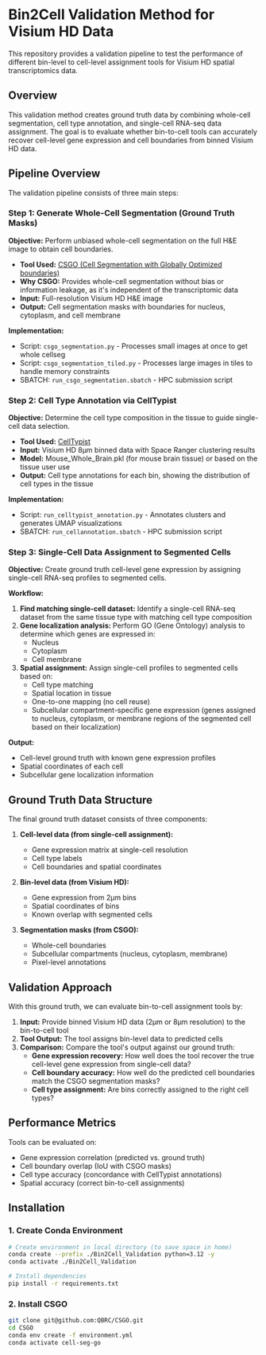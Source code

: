 # Bin2Cell Validation Method for Visium HD Data

This repository provides a validation pipeline to test the performance of different bin-level to cell-level assignment tools for Visium HD spatial transcriptomics data.

## Overview

This validation method creates ground truth data by combining whole-cell segmentation, cell type annotation, and single-cell RNA-seq data assignment. The goal is to evaluate whether bin-to-cell tools can accurately recover cell-level gene expression and cell boundaries from binned Visium HD data.

## Pipeline Overview

The validation pipeline consists of three main steps:

### Step 1: Generate Whole-Cell Segmentation (Ground Truth Masks)

**Objective:** Perform unbiased whole-cell segmentation on the full H&E image to obtain cell boundaries.

- **Tool Used:** [CSGO (Cell Segmentation with Globally Optimized boundaries)](https://github.com/QBRC/CSGO)
- **Why CSGO:** Provides whole-cell segmentation without bias or information leakage, as it's independent of the transcriptomic data
- **Input:** Full-resolution Visium HD H&E image
- **Output:** Cell segmentation masks with boundaries for nucleus, cytoplasm, and cell membrane

**Implementation:**

- Script: `csgo_segmentation.py` - Processes small images at once to get whole cellseg
- Script: `csgo_segmentation_tiled.py` - Processes large images in tiles to handle memory constraints
- SBATCH: `run_csgo_segmentation.sbatch` - HPC submission script

### Step 2: Cell Type Annotation via CellTypist

**Objective:** Determine the cell type composition in the tissue to guide single-cell data selection.

- **Tool Used:** [CellTypist](https://www.celltypist.org/)
- **Input:** Visium HD 8μm binned data with Space Ranger clustering results
- **Model:** Mouse_Whole_Brain.pkl (for mouse brain tissue) or based on the tissue user use
- **Output:** Cell type annotations for each bin, showing the distribution of cell types in the tissue

**Implementation:**

- Script: `run_celltypist_annotation.py` - Annotates clusters and generates UMAP visualizations
- SBATCH: `run_cellannotation.sbatch` - HPC submission script

### Step 3: Single-Cell Data Assignment to Segmented Cells

**Objective:** Create ground truth cell-level gene expression by assigning single-cell RNA-seq profiles to segmented cells.

**Workflow:**

1. **Find matching single-cell dataset:** Identify a single-cell RNA-seq dataset from the same tissue type with matching cell type composition
2. **Gene localization analysis:** Perform GO (Gene Ontology) analysis to determine which genes are expressed in:
   - Nucleus
   - Cytoplasm
   - Cell membrane
3. **Spatial assignment:** Assign single-cell profiles to segmented cells based on:
   - Cell type matching
   - Spatial location in tissue
   - One-to-one mapping (no cell reuse)
   - Subcellular compartment-specific gene expression (genes assigned to nucleus, cytoplasm, or membrane regions of the segmented cell based on their localization)

**Output:**

- Cell-level ground truth with known gene expression profiles
- Spatial coordinates of each cell
- Subcellular gene localization information

## Ground Truth Data Structure

The final ground truth dataset consists of three components:

1. **Cell-level data (from single-cell assignment):**

   - Gene expression matrix at single-cell resolution
   - Cell type labels
   - Cell boundaries and spatial coordinates

2. **Bin-level data (from Visium HD):**

   - Gene expression from 2μm bins
   - Spatial coordinates of bins
   - Known overlap with segmented cells

3. **Segmentation masks (from CSGO):**
   - Whole-cell boundaries
   - Subcellular compartments (nucleus, cytoplasm, membrane)
   - Pixel-level annotations

## Validation Approach

With this ground truth, we can evaluate bin-to-cell assignment tools by:

1. **Input:** Provide binned Visium HD data (2μm or 8μm resolution) to the bin-to-cell tool
2. **Tool Output:** The tool assigns bin-level data to predicted cells
3. **Comparison:** Compare the tool's output against our ground truth:
   - **Gene expression recovery:** How well does the tool recover the true cell-level gene expression from single-cell data?
   - **Cell boundary accuracy:** How well do the predicted cell boundaries match the CSGO segmentation masks?
   - **Cell type assignment:** Are bins correctly assigned to the right cell types?

## Performance Metrics

Tools can be evaluated on:

- Gene expression correlation (predicted vs. ground truth)
- Cell boundary overlap (IoU with CSGO masks)
- Cell type accuracy (concordance with CellTypist annotations)
- Spatial accuracy (correct bin-to-cell assignments)

## Installation

### 1. Create Conda Environment

```bash
# Create environment in local directory (to save space in home)
conda create --prefix ./Bin2Cell_Validation python=3.12 -y
conda activate ./Bin2Cell_Validation

# Install dependencies
pip install -r requirements.txt
```

### 2. Install CSGO

```bash
git clone git@github.com:QBRC/CSGO.git
cd CSGO
conda env create -f environment.yml
conda activate cell-seg-go
```
